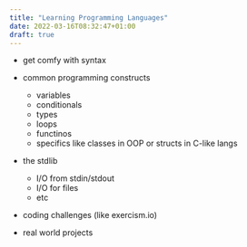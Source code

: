```yaml
---
title: "Learning Programming Languages"
date: 2022-03-16T08:32:47+01:00
draft: true
---
```


- get comfy with syntax
- common programming constructs
    - variables
    - conditionals
    - types
    - loops
    - functinos
    - specifics like classes in OOP or structs in C-like langs

- the stdlib
    - I/O from stdin/stdout
    - I/O for files
    - etc
- coding challenges (like exercism.io)
- real world projects
